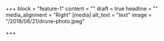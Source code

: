 +++
block = "feature-1"
content = ""
draft = true
headline = ""
media_alignment = "Right"
[media]
alt_text = "text"
image = "/2018/06/21/drone-photo.jpeg"

+++
